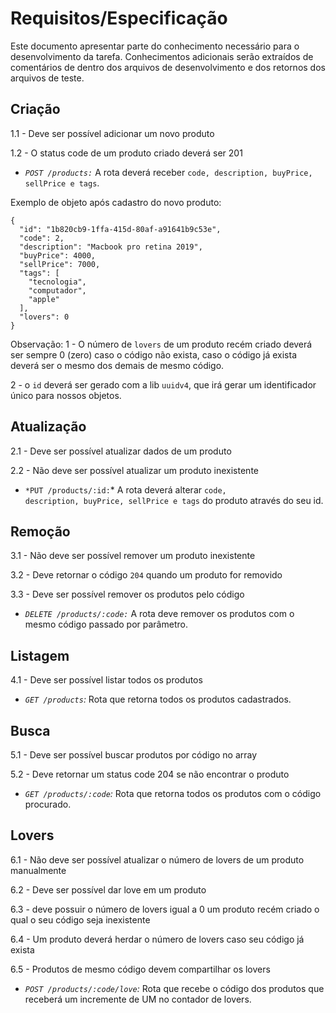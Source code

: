# Requisitos/Especificação

Este documento apresentar parte do conhecimento necessário para o desenvolvimento da tarefa. Conhecimentos adicionais serão extraídos de comentários de dentro dos arquivos de desenvolvimento e dos retornos dos arquivos de teste.

## Criação

1.1 - Deve ser possível adicionar um novo produto

1.2 - O status code de um produto criado deverá ser 201

- _`POST /products:`_ A rota deverá receber <code>code, description, buyPrice, sellPrice e tags</code>.

Exemplo de objeto após cadastro do novo produto:

```
{
  "id": "1b820cb9-1ffa-415d-80af-a91641b9c53e",
  "code": 2,
  "description": "Macbook pro retina 2019",
  "buyPrice": 4000,
  "sellPrice": 7000,
  "tags": [
    "tecnologia",
    "computador",
    "apple"
  ],
  "lovers": 0
}
```

Observação:
1 - O número de `lovers` de um produto recém criado deverá ser sempre 0 (zero) caso o código não exista, caso o código já exista deverá ser o mesmo dos demais de mesmo código.

2 - o `id` deverá ser gerado com a lib `uuidv4`, que irá gerar um identificador único para nossos objetos.

## Atualização

2.1 - Deve ser possível atualizar dados de um produto

2.2 - Não deve ser possível atualizar um produto inexistente

- `*PUT /products/:id:`\* A rota deverá alterar <code>code, description, buyPrice, sellPrice e tags</code> do produto através do seu id.

## Remoção

3.1 - Não deve ser possível remover um produto inexistente

3.2 - Deve retornar o código `204` quando um produto for removido

3.3 - Deve ser possível remover os produtos pelo código

- _`DELETE /products/:code:`_ A rota deve remover os produtos com o mesmo código passado por parâmetro.

## Listagem

4.1 - Deve ser possível listar todos os produtos

- _`GET /products`:_ Rota que retorna todos os produtos cadastrados</code>.

## Busca

5.1 - Deve ser possível buscar produtos por código no array

5.2 - Deve retornar um status code 204 se não encontrar o produto

- _`GET /products/:code`:_ Rota que retorna todos os produtos com o código procurado</code>.

## Lovers

6.1 - Não deve ser possível atualizar o número de lovers de um produto manualmente

6.2 - Deve ser possível dar love em um produto

6.3 - deve possuir o número de lovers igual a 0 um produto recém criado o qual o seu código seja inexistente

6.4 - Um produto deverá herdar o número de lovers caso seu código já exista

6.5 - Produtos de mesmo código devem compartilhar os lovers

- _`POST /products/:code/love`:_ Rota que recebe o código dos produtos que receberá um incremente de UM no contador de lovers.
